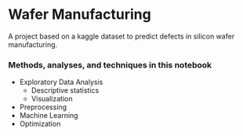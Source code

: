 # Wafer Manufacturing
A project based on a kaggle dataset to predict defects in silicon wafer manufacturing.

### Methods, analyses, and techniques in this notebook
* Exploratory Data Analysis
  * Descriptive statistics
  * Visualization
* Preprocessing
* Machine Learning
* Optimization
